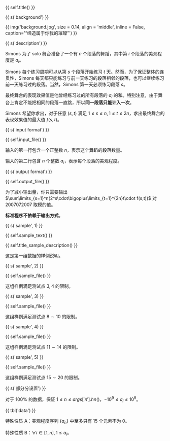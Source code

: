 {{ self.title() }}

{{ s('background') }}

{{ img('background.jpg', size = 0.14, align = 'middle', inline = False, caption='“缔造属于你我的璀璨”') }}

{{ s('description') }}

Simons 为了 solo 舞台准备了一个有 $n$ 个段落的舞蹈，其中第 $i$ 个段落的美观程度是 $a_i$。

Simons 每个练习周期可以从第 $s$ 个段落开始练习 $t$ 天。然而，为了保证整体的连贯性，Simons 每天都只能练习与前一天练习的段落相邻的段落，也可以继续练习前一天练习过的段落。当然，Simons 第一天必须练习段落 $s$。

最终舞台的表现效果值是他曾经练习过的所有段落的 $a_i$ 的和。特别注意，由于舞台上肯定不能把相同的段落一直跳，所以**同一段落只能计入一次**。

Simons 希望你求出，对于任意 $(s,t)$ 满足 $1\le s\le n,1\le t\le 2n$，求出最终舞台的表现效果值的最大值 $f(s,t)$。

{{ s('input format') }}

{{ self.input_file() }}

输入的第一行包含一个正整数 $n$，表示这个舞蹈的段落数量。

输入的第二行包含 $n$ 个整数 $a_i$，表示每个段落的美观程度。

{{ s('output format') }}

{{ self.output_file() }}

为了减小输出量，你只需要输出 $\sum\limits_{s=1}^n(2^s\cdot\bigoplus\limits_{t=1}^{2n}t\cdot f(s,t))$ 对 $2007072007$ 取模的值。

**标准程序不依赖于输出方式**。

{{ s('sample', 1) }}

{{ self.sample_text() }}

{{ self.title_sample_description() }}

这是第一组数据的样例说明。

{{ s('sample', 2) }}

{{ self.sample_file() }}

这组样例满足测试点 $3,4$ 的限制。

{{ s('sample', 3) }}

{{ self.sample_file() }}

这组样例满足测试点 $8\sim 10$ 的限制。

{{ s('sample', 4) }}

{{ self.sample_file() }}

这组样例满足测试点 $11\sim 14$ 的限制。

{{ s('sample', 5) }}

{{ self.sample_file() }}

这组样例满足测试点 $15\sim 20$ 的限制。

{{ s('部分分设置') }}

对于 $100\%$ 的数据，保证 $1\le n\le {{args['n'].hn()}}$，$-10^9\le a_i\le 10^9$。

{{ tbl('data') }}

特殊性质 A：美观程度序列 $\{a_n\}$ 中至多只有 $15$ 个元素不为 $0$。

特殊性质 B：$\forall i\in[1,n],1\le a_i$。